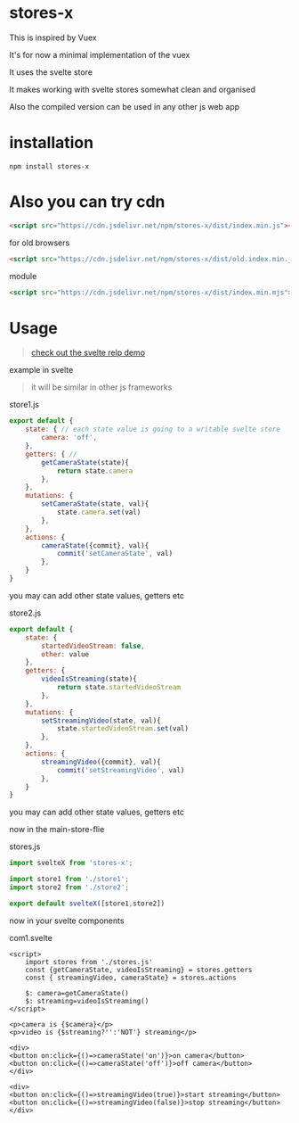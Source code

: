 # stores-x
This is inspired by Vuex

It's for now a minimal implementation of the vuex

It uses the svelte store

It makes working with svelte stores somewhat clean and organised

Also the compiled version can be used in any other js web app

# installation
`npm install stores-x`

# Also you can try cdn
```html
<script src="https://cdn.jsdelivr.net/npm/stores-x/dist/index.min.js"><script>
```

for old browsers
```html
<script src="https://cdn.jsdelivr.net/npm/stores-x/dist/old.index.min.js"><script>
```
module
```html
<script src="https://cdn.jsdelivr.net/npm/stores-x/dist/index.min.mjs"><script>
```

# Usage 

> [check out the svelte relp demo](https://svelte.dev/repl/3916c946d06e4289b28992ea625c5092?version=3.31.0)

example in svelte
> it will be similar in other js frameworks

store1.js
```js
export default {
	state: { // each state value is going to a writable svelte store
		camera: 'off',
	},
	getters: { //
		getCameraState(state){
			return state.camera
		},
	},
	mutations: {
		setCameraState(state, val){
			state.camera.set(val)
		},
	},
	actions: {
		cameraState({commit}, val){
			commit('setCameraState', val)
		},
	}
}
```
you may can add other state values, getters etc


store2.js
```js
export default {
	state: {
		startedVideoStream: false,
		other: value
	},
	getters: {
		videoIsStreaming(state){
			return state.startedVideoStream
		},
	},
	mutations: {
		setStreamingVideo(state, val){
			state.startedVideoStream.set(val)
		},
	},
	actions: {
		streamingVideo({commit}, val){
			commit('setStreamingVideo', val)
		},
	}
}
```
you may can add other state values, getters etc


now in the main-store-flie

stores.js
```js
import svelteX from 'stores-x';

import store1 from './store1';
import store2 from './store2';

export default svelteX([store1,store2])
```

now in your svelte components

com1.svelte
```svelte
<script>
	import stores from './stores.js'
	const {getCameraState, videoIsStreaming} = stores.getters
	const { streamingVideo, cameraState} = stores.actions
  
	$: camera=getCameraState()
	$: streaming=videoIsStreaming()
</script>

<p>camera is {$camera}</p>
<p>video is {$streaming?'':'NOT'} streaming</p>

<div>
<button on:click={()=>cameraState('on')}>on camera</button>
<button on:click={()=>cameraState('off')}>off camera</button>
</div>

<div>
<button on:click={()=>streamingVideo(true)}>start streaming</button>
<button on:click={()=>streamingVideo(false)}>stop streaming</button>
</div>
```


